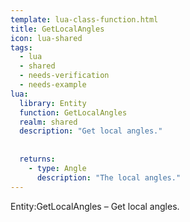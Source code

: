 ```yaml
---
template: lua-class-function.html
title: GetLocalAngles
icon: lua-shared
tags:
  - lua
  - shared
  - needs-verification
  - needs-example
lua:
  library: Entity
  function: GetLocalAngles
  realm: shared
  description: "Get local angles."
  
  
  returns:
    - type: Angle
      description: "The local angles."
---
```


<div class="lua__search__keywords">
Entity:GetLocalAngles &#x2013; Get local angles.
</div>
